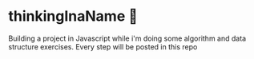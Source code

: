 # thinkingInaName 🤔
Building a project in Javascript while i'm doing some algorithm and data structure exercises. Every step will be posted in this repo
